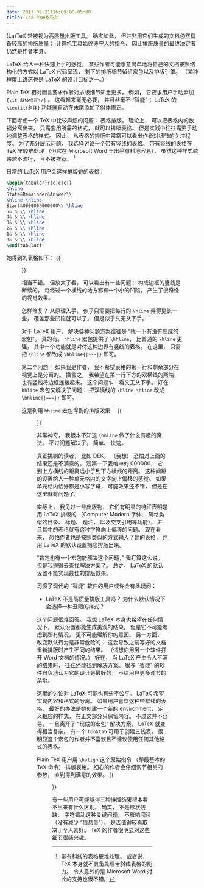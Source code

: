 ```yaml
---
date: 2017-09-21T16:09:00-05:00
title: TeX 的表格陷阱
---
```


<!--
  \\((\rm L\kern-.36em\raise 2pt\hbox{$\scriptstyle\rm A$}\kern-.15em)\TeX\\)
-->
(La)TeX 常被视为高质量出版工具。 确实如此， 但并非用它们生成的文档必然具备较高的排版质量： 计算机工具始终遵守人的指令， 因此排版质量的最终决定者仍然是作者本身。

LaTeX 给人一种快速上手的感觉， 某些作者可能愿意简单地将自己的文档按照结构化的方式以 LaTeX 代码呈现， 剩下的排版细节留给宏包以及排版引擎。 （某种程度上讲这也是 LaTeX 的设计目标之一。）

Plain TeX 相对而言要求作者对排版细节知悉更多。 例如， 它要求用户手动添加 `{\it 斜体修正\/}` 。 这看起来毫无必要， 并且丝毫不 “智能”； LaTeX 的 `\textit{斜体}` 功能就自动在末尾添加了斜体修正。

下面考虑一个 TeX 中比较麻烦的问题： 表格排版。 理论上， 可以把表格内的数据分离出来， 只需套用所需的格式， 就可以排版表格。 但是实践中往往需要手动地调整表格的样式。 因此， 从表格的排版中常常可以看出作者对细节的关注程度。 为了充分展示问题， 我选择讨论一个带有竖线的表格。 带有竖线的表格在 TeX 里较难处理 （但它在 Microsoft Word 里出乎意料地容易）， 虽然这种样式越来越不流行， 且不被推荐。 [^1]

[^1]: 带有斜线的表格更难处理。 或者说， TeX 本身就不具备处理带斜线表格的能力。 令人意外的是 Microsoft Word 对此的支持也很不错。

<!--more-->

日常的 LaTeX 用户会这样排版她的表格：
```tex
\begin{tabular}{|c|c|c|}
\hline
State&Remainder&Answer\\
\hline \hline
Start&000000&000000\\ \hline
5& & \\ \hline
4& & \\ \hline
3& & \\ \hline
2& & \\ \hline
1& & \\ \hline
0& & \\ \hline
\end{tabular}
```

她得到的表格如下： {{<figure src="/media/mktab-1.png">}}

相当不错。 但放大了看， 可以看出有一些问题： 构成边框的竖线是断续的， 每经过一个横线的地方都有一个小的凹陷， 产生了很奇怪的视觉效果。

怎样修复？ 从原理入手， 似乎只需要把每行的 `\hline` 弄得更长一些， 覆盖那些凹陷就可以了。 但是似乎又无从下手。

对于 LaTeX 用户， 解决各种问题方案往往是 “找一下有没有现成的宏包”。 真的有。 `hhline` 宏包提供了 `\hhline`， 比普通的 `\hline` 更强， 其中一个功能就是对付这种边界有竖线的表格。 在这里， 只需把 `\hline` 都改成 `\hhline{|---|}` 即可。

第二个问题： 如果我是作者， 我不希望表格的第一行和剩余部分在视觉上是分离的。 换言之， 我希望在第一行下方的双横线的两端， 也有竖线将边框连接起来。 这个问题乍一看又无从下手。 好在 `hhline` 宏包又解决了问题： 把双横线的 `\hline \hline` 改成 `\hhline{|===|}` 即可。

这是利用 `hhline` 宏包得到的排版效果： {{<figure src="/media/mktab-2.png">}}

非常神奇， 我根本不知道 `\hhline` 做了什么有趣的魔法。 不过问题解决了， 简单、 快速。

真正挑剔的读者， 比如 DEK， （我想） 恐怕对上面的结果还是不满意的。 观察一下表格中的 000000， 它到上方横线的距离远小于到下方横线的距离。 这种间距的设置给人一种单元格内的文字向上偏移的感觉。 如果单元格内恰好都是小写字母， 可能效果还不错， 但是在这里就有问题了。

实际上， 我见过一些出版物， 它们有明显的特征表明是用 LaTeX 排版的 （Computer Modern 字体、 风格类似的目录、 标题、 题注， 以及交叉引用等功能）， 并且其中的表格就有这种字符向上偏移的问题。 现在看来， 恐怕作者也是按照类似的方式输入了她的表格， 并用 LaTeX 的默认设置把它排版出来。

“肯定也有一个宏包能解决这个问题，” 我打算这么说。 但是我懒得去查找解决方案了。 总之， LaTeX 的默认设置不能实现最佳的排版效果。

习惯了现代的 “智能” 软件的用户或许会有此疑问：

* LaTeX 不是高质量排版工具吗？ 为什么默认情况下会选择一种丑陋的样式？

这个问题很难回答。 我想 LaTeX 本身也希望在任何情况下， 默认设置都能生成美观的结果。 但是它不可能考虑到所有情况， 更不可能理解你的意图。 另一方面， 改变默认行为是非常危险的： 这会导致之前写好的文档重新排版时产生不同的结果。 （试想你用另一个软件打开 Word 文档的情况。） 好在， 当 LaTeX 产生令人不满的结果时， 往往还能找到解决方案。 很多 “智能” 的软件自负地认为它的设计是最好的， 不给用户更多调节的余地。

这里的讨论对 LaTeX 可能也有些不公平。 LaTeX 希望实现内容和格式的分离。 如果用户喜欢这种带框线的表格， 最好的办法是她创建一个新的 environment， 定义相应的样式， 在正文部分只保留内容。 不过这并不容易， 一旦离开了 “现成的宏包” 解决方案， LaTeX 就变得相当复杂。 有一个 `booktab` 可用于创建三线表， 很明显这个宏包的作者并不喜欢且不建议使用任何其他格式的表格。 

Plain TeX 用户用 `\halign` 这个原始指令 （即最基本的 TeX 命令） 排版表格。 细心的作者会仔细调节相关的参数， 直到得到满意的效果。
{{<figure src="/media/mktab-3.png">}}

有一些用户可能觉得三种排版结果根本看不出来有什么区别。 确实， 不是形状残缺、 字符错乱这种关键问题， 不影响阅读 （没有减少 “信息量”）。 是否值得较真取决于个人喜好。 TeX 的作者很明显对这些细节很感兴趣。
